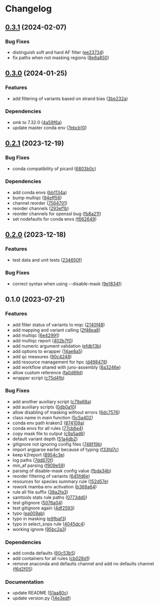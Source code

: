 # Changelog

## [0.3.1](https://github.com/RIVM-bioinformatics/juno-mapping/compare/v0.3.0...v0.3.1) (2024-02-07)


### Bug Fixes

* distinguish soft and hard AF filter ([ee23734](https://github.com/RIVM-bioinformatics/juno-mapping/commit/ee2373473fec6a4d510d1fa323aec21a560e3acd))
* fix paths when not masking regions ([8e8a850](https://github.com/RIVM-bioinformatics/juno-mapping/commit/8e8a8500635db7608a6f9d585cb3ba3d13db3e99))

## [0.3.0](https://github.com/RIVM-bioinformatics/juno-mapping/compare/v0.2.1...v0.3.0) (2024-01-25)


### Features

* add filtering of variants based on strand bias ([3be232a](https://github.com/RIVM-bioinformatics/juno-mapping/commit/3be232abd10f27d3052a81c20cf89f9de8188564))


### Dependencies

* smk to 7.32.0 ([4a59f6a](https://github.com/RIVM-bioinformatics/juno-mapping/commit/4a59f6a6f276b619d16415d0ea2463cce4a61e35))
* update master conda env ([7ebcb10](https://github.com/RIVM-bioinformatics/juno-mapping/commit/7ebcb107dd497a1a1b0d1be5aa79411f7a791600))

## [0.2.1](https://github.com/RIVM-bioinformatics/juno-mapping/compare/v0.2.0...v0.2.1) (2023-12-19)


### Bug Fixes

* conda compatibility of picard ([6803b0c](https://github.com/RIVM-bioinformatics/juno-mapping/commit/6803b0c943320936999ad5fd895284d680c7f4d1))


### Dependencies

* add conda envs ([bb1134a](https://github.com/RIVM-bioinformatics/juno-mapping/commit/bb1134abbdbb527bc606833ab7dbbd989a7bf51a))
* bump multiqc ([94eff56](https://github.com/RIVM-bioinformatics/juno-mapping/commit/94eff564a0e93bfa9b7b78f71827e8dfc157e21a))
* channel reorder ([7564701](https://github.com/RIVM-bioinformatics/juno-mapping/commit/75647010092f41abefd608d759bdc1a530b8c386))
* reorder channels ([293ef1b](https://github.com/RIVM-bioinformatics/juno-mapping/commit/293ef1b155a8df6afe8d71b148a245bbf6b79368))
* reorder channels for openssl bug ([fb8a21f](https://github.com/RIVM-bioinformatics/juno-mapping/commit/fb8a21f941925b1695832ec747a0374186dd54d8))
* set nodefaults for conda envs ([f662649](https://github.com/RIVM-bioinformatics/juno-mapping/commit/f66264991de330f3c702677d3f0cd26d6f5eceab))

## [0.2.0](https://github.com/RIVM-bioinformatics/juno-mapping/compare/v0.1.0...v0.2.0) (2023-12-18)


### Features

* test data and unit tests ([234650f](https://github.com/RIVM-bioinformatics/juno-mapping/commit/234650f70ec75f8745ffae59ce5db0b64509f043))


### Bug Fixes

* correct syntax when using --disable-mask ([9e1834f](https://github.com/RIVM-bioinformatics/juno-mapping/commit/9e1834ffa768916d6f0973d9cdff3459ce4731ee))

## 0.1.0 (2023-07-21)


### Features

* add filter status of variants to mqc ([2140f48](https://github.com/RIVM-bioinformatics/juno-mapping/commit/2140f48122592b8ee8b52c1903976c1b203c4a80))
* add mapping and variant calling ([2f46ea8](https://github.com/RIVM-bioinformatics/juno-mapping/commit/2f46ea8606305a44729458159255574f347cc344))
* add multiqc ([6e42991](https://github.com/RIVM-bioinformatics/juno-mapping/commit/6e4299175114d082ae0c67eb61109264cb5004d6))
* add multiqc report ([402b7f0](https://github.com/RIVM-bioinformatics/juno-mapping/commit/402b7f07f2f55b495011cb82b8128c000ad53d13))
* add numeric argument validation ([efdb13b](https://github.com/RIVM-bioinformatics/juno-mapping/commit/efdb13bd5f5082147826dc1cc85581866cfbf660))
* add options to wrapper ([14ae8a5](https://github.com/RIVM-bioinformatics/juno-mapping/commit/14ae8a561060ad0fd8fa1ab6f8bbc4ca7978fb7c))
* add qc measures ([90c4248](https://github.com/RIVM-bioinformatics/juno-mapping/commit/90c42482ef57b35c5b761d818ce9baad85f37a1b))
* add resource management for hpc ([d498478](https://github.com/RIVM-bioinformatics/juno-mapping/commit/d49847845c35425bcd7ff292c01e4c0010b252c9))
* add workflow shared with juno-assembly ([8a3246e](https://github.com/RIVM-bioinformatics/juno-mapping/commit/8a3246e34ad8bc21a014594ac204753cefb304af))
* allow custom reference ([fa0d89d](https://github.com/RIVM-bioinformatics/juno-mapping/commit/fa0d89d0ec26f8ed1f4df94247a4fc3b067cd5a8))
* wrapper script ([c75d4fb](https://github.com/RIVM-bioinformatics/juno-mapping/commit/c75d4fb25f986fb976e30b2dfc9653a48fbb72ab))


### Bug Fixes

* add another auxiliary script ([c79a68a](https://github.com/RIVM-bioinformatics/juno-mapping/commit/c79a68aeda269a9e882df6928501c53a70f4c0a0))
* add auxiliary scripts ([0db0a10](https://github.com/RIVM-bioinformatics/juno-mapping/commit/0db0a1031bbe6d512d5dde7e6b45f2c2f2ed3d0b))
* allow disabling of masking without errors ([6dc7576](https://github.com/RIVM-bioinformatics/juno-mapping/commit/6dc75762f5bbf0939f1ea45e301577c530362d43))
* class name in main function ([5c5a402](https://github.com/RIVM-bioinformatics/juno-mapping/commit/5c5a4026a4361eceea25e265102cd46b820c3f5b))
* conda env path kraken2 ([874109a](https://github.com/RIVM-bioinformatics/juno-mapping/commit/874109a703c8cc6eae58595e1a65f74eebb24ecb))
* conda envs for all rules ([77cb6e4](https://github.com/RIVM-bioinformatics/juno-mapping/commit/77cb6e427c882eb7ab3f3a3297cbf8a9b4ec8b75))
* copy mask file to output ([c9a5ad6](https://github.com/RIVM-bioinformatics/juno-mapping/commit/c9a5ad646a10e17cc27a7e8b351fbd49135c9a8d))
* default variant depth ([51a4db2](https://github.com/RIVM-bioinformatics/juno-mapping/commit/51a4db28fc2780806fa43c530d879c8d86a03e8f))
* gitignore not ignoring config files ([748f19b](https://github.com/RIVM-bioinformatics/juno-mapping/commit/748f19bc3e07067d2b0362821bf8999b675ed5dc))
* import argparse earlier because of typing ([f33fd7c](https://github.com/RIVM-bioinformatics/juno-mapping/commit/f33fd7ce97a72ca81db7ecb0711132547039fd72))
* keep k2report ([8954c3e](https://github.com/RIVM-bioinformatics/juno-mapping/commit/8954c3e2d18688c2f914efc4bc0b936b42b5ce4d))
* log paths ([7dd870f](https://github.com/RIVM-bioinformatics/juno-mapping/commit/7dd870ff0f9deeee457c7a0a46385068aff5e74a))
* min_af parsing ([f909e59](https://github.com/RIVM-bioinformatics/juno-mapping/commit/f909e59075419de59a2375773a016fc9550d5fa9))
* parsing of disable-mask config value ([fbda34b](https://github.com/RIVM-bioinformatics/juno-mapping/commit/fbda34bc2f76a0bcbf33e9e3bbec96eb82b07450))
* reorder filtering of variants ([645fd6e](https://github.com/RIVM-bioinformatics/juno-mapping/commit/645fd6e524582b5166f14425a087dd62cf38b247))
* resources for species summary rule ([152d57e](https://github.com/RIVM-bioinformatics/juno-mapping/commit/152d57e5fcdea46f68f72a095686c65d2fb75c7c))
* rework mamba env activation ([b368a64](https://github.com/RIVM-bioinformatics/juno-mapping/commit/b368a64957d2f9a090fd1819b759f77278d6353d))
* rule all file suffix ([38a2fa3](https://github.com/RIVM-bioinformatics/juno-mapping/commit/38a2fa3ca93beff0d08b28e5fae4b98cd397b36e))
* samtools stats rule paths ([0773dd0](https://github.com/RIVM-bioinformatics/juno-mapping/commit/0773dd0354379fa276154b0c91c58e0b3f100bbf))
* test gitignore ([5076a04](https://github.com/RIVM-bioinformatics/juno-mapping/commit/5076a04266cc71ef29d89f3e89c175a31cbd1eb9))
* test gitignore again ([4df2593](https://github.com/RIVM-bioinformatics/juno-mapping/commit/4df2593f970728e3c40edb914c3c86fcd62a4250))
* typo ([ea009ab](https://github.com/RIVM-bioinformatics/juno-mapping/commit/ea009ab8627c6735a12c5ebc9456883686abd294))
* typo in masking ([e9fbaf3](https://github.com/RIVM-bioinformatics/juno-mapping/commit/e9fbaf35689c1f1f5e8b3830b31576e441ce7608))
* typo in select_snps rule ([4045dc4](https://github.com/RIVM-bioinformatics/juno-mapping/commit/4045dc4274153578e75c45969d2b80efe926fa5d))
* working ignore ([95bc2a3](https://github.com/RIVM-bioinformatics/juno-mapping/commit/95bc2a3af4f331fe900ff762be8e53cada1d26c4))


### Dependencies

* add conda defaults ([60c53b5](https://github.com/RIVM-bioinformatics/juno-mapping/commit/60c53b5e5acb45e8ad44a2cea5a4ac2e441ae46d))
* add containers for all rules ([cb028d1](https://github.com/RIVM-bioinformatics/juno-mapping/commit/cb028d1ec10308c7e25c21a3a5585c2c573fe482))
* remove anaconda and defaults channel and add no defaults channel ([f6d2f05](https://github.com/RIVM-bioinformatics/juno-mapping/commit/f6d2f05bf94e853fca975d178347783ea9948630))


### Documentation

* update README ([51aa80c](https://github.com/RIVM-bioinformatics/juno-mapping/commit/51aa80c52b18e9e07a87369be6680a07c7553364))
* update version.py ([14e3edf](https://github.com/RIVM-bioinformatics/juno-mapping/commit/14e3edf334749377a7906995d5bfa0688ed9baad))
